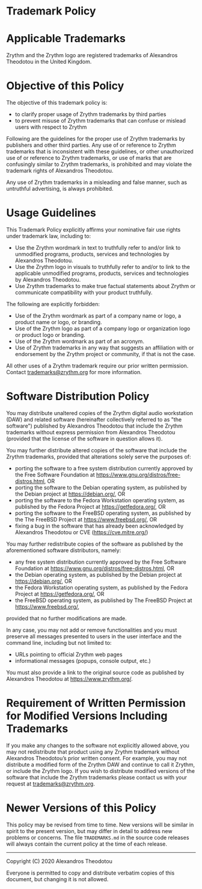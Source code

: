 Trademark Policy
================

# Applicable Trademarks
Zrythm and the Zrythm logo are registered
trademarks of Alexandros Theodotou in the United
Kingdom.

# Objective of this Policy
The objective of this trademark policy is:
- to clarify proper usage of Zrythm trademarks by
third parties
- to prevent misuse of Zrythm trademarks that can
confuse or mislead users with respect to Zrythm

Following are the guidelines for the proper use of
Zrythm trademarks by publishers and other third
parties. Any use of or reference to Zrythm trademarks
that is inconsistent with these guidelines, or other
unauthorized use of or reference to Zrythm
trademarks, or use of marks that are confusingly
similar to Zrythm trademarks, is prohibited and may
violate the trademark rights of Alexandros Theodotou.

Any use of Zrythm trademarks in a misleading and
false manner, such as untruthful advertising, is
always prohibited.

# Usage Guidelines
This Trademark Policy explicitly affirms your
nominative fair use rights under trademark law,
including to:
- Use the Zrythm wordmark in text to truthfully refer
to and/or link to unmodified programs, products,
services and technologies by Alexandros Theodotou.
- Use the Zrythm logo in visuals to truthfully refer
to and/or to link to the applicable unmodified
programs, products, services and technologies by
Alexandros Theodotou.
- Use Zrythm trademarks to make true factual
statements about Zrythm or communicate compatibility
with your product truthfully.

The following are explicitly forbidden:
- Use of the Zrythm wordmark as part of a company
name or logo, a product name or logo, or branding.
- Use of the Zrythm logo as part of a company logo or
organization logo or product logo or branding.
- Use of the Zrythm wordmark as part of an acronym.
- Use of Zrythm trademarks in any way that suggests
an affiliation with or endorsement by the Zrythm
project or community, if that is not the case.

All other uses of a Zrythm trademark require our
prior written permission. Contact
trademarks@zrythm.org for more information.

# Software Distribution Policy
You may distribute unaltered copies of the Zrythm
digital audio workstation (DAW) and related software
(hereinafter collectively referred to as "the
software") published by Alexandros Theodotou that
include the Zrythm trademarks without express
permission from Alexandros Theodotou (provided that
the license of the software in question allows it).

You may further distribute altered copies of the
software that include the Zrythm trademarks,
provided that alterations solely serve the purposes
of:
- porting the software to a free system distribution
currently approved by the Free Software Foundation at
https://www.gnu.org/distros/free-distros.html, OR
- porting the software to the Debian operating
system, as published by the Debian project at
https://debian.org/, OR
- porting the software to the Fedora Workstation
operating system, as published by the Fedora Project
at https://getfedora.org/, OR
- porting the software to the FreeBSD operating
system, as published by the The FreeBSD Project at
https://www.freebsd.org/, OR
- fixing a bug in the software that has already been
acknowledged by Alexandros Theodotou or CVE
(https://cve.mitre.org/)

You may further redistribute copies of the software
as published by the aforementioned software
distributors, namely:
- any free system distribution currently approved
by the Free Software Foundation at
https://www.gnu.org/distros/free-distros.html, OR
- the Debian operating system, as published by the
Debian project at https://debian.org/, OR
- the Fedora Workstation operating system, as
published by the Fedora Project at
https://getfedora.org/, OR
- the FreeBSD operating system, as published by The
FreeBSD Project at https://www.freebsd.org/,

provided that no further modifications are made.

In any case, you may not add or remove
functionalities and you must preserve all messages
presented to users in the user interface and the
command line, including but not limited to:
- URLs pointing to official Zrythm web pages
- informational messages (popups, console output,
etc.)

You must also provide a link to the original source
code as published by Alexandros Theodotou at
https://www.zrythm.org/.

# Requirement of Written Permission for Modified Versions Including Trademarks
If you make any changes to the software not
explicitly allowed above, you may not
redistribute that product using any Zrythm trademark
without Alexandros Theodotou’s prior written
consent. For example, you may not distribute a
modified form of the Zrythm DAW and continue to call
it Zrythm, or include the Zrythm logo. If you wish to
distribute modified versions of the software that
include the Zrythm trademarks please contact us with
your request at trademarks@zrythm.org.

# Newer Versions of this Policy
This policy may be revised from time to time. New
versions will be similar in spirit to the present
version, but may differ in detail to address new
problems or concerns. The file `TRADEMARKS.md` in
the source code releases will always contain the
current policy at the time of each release.

----

Copyright (C) 2020 Alexandros Theodotou

Everyone is permitted to copy and distribute
verbatim copies of this document, but changing it is
not allowed.
